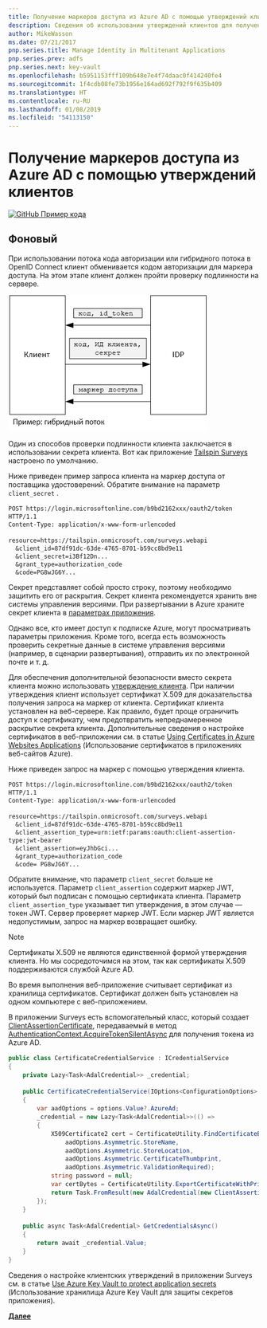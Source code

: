 ```yaml
---
title: Получение маркеров доступа из Azure AD с помощью утверждений клиентов
description: Сведения об использовании утверждений клиентов для получения маркеров доступа из Azure AD.
author: MikeWasson
ms.date: 07/21/2017
pnp.series.title: Manage Identity in Multitenant Applications
pnp.series.prev: adfs
pnp.series.next: key-vault
ms.openlocfilehash: b5951153fff109b648e7e4f74daac0f414240fe4
ms.sourcegitcommit: 1f4cdb08fe73b1956e164ad692f792f9f635b409
ms.translationtype: HT
ms.contentlocale: ru-RU
ms.lasthandoff: 01/08/2019
ms.locfileid: "54113150"
---
```

# <a name="use-client-assertion-to-get-access-tokens-from-azure-ad"></a>Получение маркеров доступа из Azure AD с помощью утверждений клиентов

[![GitHub](../_images/github.png) Пример кода][sample application]

## <a name="background"></a>Фоновый

При использовании потока кода авторизации или гибридного потока в OpenID Connect клиент обменивается кодом авторизации для маркера доступа. На этом этапе клиент должен пройти проверку подлинности на сервере.

![Секрет клиента](./images/client-secret.png)

Один из способов проверки подлинности клиента заключается в использовании секрета клиента. Вот как приложение [Tailspin Surveys][Surveys] настроено по умолчанию.

Ниже приведен пример запроса клиента на маркер доступа от поставщика удостоверений. Обратите внимание на параметр `client_secret` .

```http
POST https://login.microsoftonline.com/b9bd2162xxx/oauth2/token HTTP/1.1
Content-Type: application/x-www-form-urlencoded

resource=https://tailspin.onmicrosoft.com/surveys.webapi
  &client_id=87df91dc-63de-4765-8701-b59cc8bd9e11
  &client_secret=i3Bf12Dn...
  &grant_type=authorization_code
  &code=PG8wJG6Y...
```

Секрет представляет собой просто строку, поэтому необходимо защитить его от раскрытия. Секрет клиента рекомендуется хранить вне системы управления версиями. При развертывании в Azure храните секрет клиента в [параметрах приложения][configure-web-app].

Однако все, кто имеет доступ к подписке Azure, могут просматривать параметры приложения. Кроме того, всегда есть возможность проверить секретные данные в системе управления версиями (например, в сценарии развертывания), отправить их по электронной почте и т. д.

Для обеспечения дополнительной безопасности вместо секрета клиента можно использовать [утверждение клиента]. При наличии утверждения клиент использует сертификат X.509 для доказательства получения запроса на маркер от клиента. Сертификат клиента установлен на веб-сервере. Как правило, будет проще ограничить доступ к сертификату, чем предотвратить непреднамеренное раскрытие секрета клиента. Дополнительные сведения о настройке сертификатов в веб-приложении см. в статье [Using Certificates in Azure Websites Applications][using-certs-in-websites] (Использование сертификатов в приложениях веб-сайтов Azure).

Ниже приведен запрос на маркер с помощью утверждения клиента.

```http
POST https://login.microsoftonline.com/b9bd2162xxx/oauth2/token HTTP/1.1
Content-Type: application/x-www-form-urlencoded

resource=https://tailspin.onmicrosoft.com/surveys.webapi
  &client_id=87df91dc-63de-4765-8701-b59cc8bd9e11
  &client_assertion_type=urn:ietf:params:oauth:client-assertion-type:jwt-bearer
  &client_assertion=eyJhbGci...
  &grant_type=authorization_code
  &code= PG8wJG6Y...
```

Обратите внимание, что параметр `client_secret` больше не используется. Параметр `client_assertion` содержит маркер JWT, который был подписан с помощью сертификата клиента. Параметр `client_assertion_type` указывает тип утверждения, в этом случае &mdash; токен JWT. Сервер проверяет маркер JWT. Если маркер JWT является недопустимым, запрос на маркер возвращает ошибку.

> [!NOTE]
> Сертификаты X.509 не являются единственной формой утверждения клиента. Но мы сосредоточимся на этом, так как сертификаты X.509 поддерживаются службой Azure AD.

Во время выполнения веб-приложение считывает сертификат из хранилища сертификатов. Сертификат должен быть установлен на одном компьютере с веб-приложением.

В приложении Surveys есть вспомогательный класс, который создает [ClientAssertionCertificate](/dotnet/api/microsoft.identitymodel.clients.activedirectory.clientassertioncertificate), передаваемый в метод [AuthenticationContext.AcquireTokenSilentAsync](/dotnet/api/microsoft.identitymodel.clients.activedirectory.authenticationcontext.acquiretokensilentasync) для получения токена из Azure AD.

```csharp
public class CertificateCredentialService : ICredentialService
{
    private Lazy<Task<AdalCredential>> _credential;

    public CertificateCredentialService(IOptions<ConfigurationOptions> options)
    {
        var aadOptions = options.Value?.AzureAd;
        _credential = new Lazy<Task<AdalCredential>>(() =>
        {
            X509Certificate2 cert = CertificateUtility.FindCertificateByThumbprint(
                aadOptions.Asymmetric.StoreName,
                aadOptions.Asymmetric.StoreLocation,
                aadOptions.Asymmetric.CertificateThumbprint,
                aadOptions.Asymmetric.ValidationRequired);
            string password = null;
            var certBytes = CertificateUtility.ExportCertificateWithPrivateKey(cert, out password);
            return Task.FromResult(new AdalCredential(new ClientAssertionCertificate(aadOptions.ClientId, new X509Certificate2(certBytes, password))));
        });
    }

    public async Task<AdalCredential> GetCredentialsAsync()
    {
        return await _credential.Value;
    }
}
```

Сведения о настройке клиентских утверждений в приложении Surveys см. в статье [Use Azure Key Vault to protect application secrets][key vault] (Использование хранилища Azure Key Vault для защиты секретов приложения).

[**Далее**][key vault]

<!-- links -->

[configure-web-app]: /azure/app-service-web/web-sites-configure/
[azure-management-portal]: https://portal.azure.com
[утверждение клиента]: https://tools.ietf.org/html/rfc7521
[key vault]: key-vault.md
[Setup-KeyVault]: https://github.com/mspnp/multitenant-saas-guidance/blob/master/scripts/Setup-KeyVault.ps1
[Surveys]: tailspin.md
[using-certs-in-websites]: https://azure.microsoft.com/blog/using-certificates-in-azure-websites-applications/

[sample application]: https://github.com/mspnp/multitenant-saas-guidance
